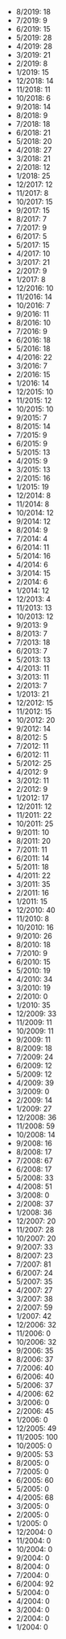 *  8/2019: 18
*  7/2019: 9
*  6/2019: 15
*  5/2019: 28
*  4/2019: 28
*  3/2019: 21
*  2/2019: 8
*  1/2019: 15
*  12/2018: 14
*  11/2018: 11
*  10/2018: 6
*  9/2018: 14
*  8/2018: 9
*  7/2018: 18
*  6/2018: 21
*  5/2018: 20
*  4/2018: 27
*  3/2018: 21
*  2/2018: 12
*  1/2018: 25
*  12/2017: 12
*  11/2017: 8
*  10/2017: 15
*  9/2017: 15
*  8/2017: 7
*  7/2017: 9
*  6/2017: 5
*  5/2017: 15
*  4/2017: 10
*  3/2017: 21
*  2/2017: 9
*  1/2017: 8
*  12/2016: 10
*  11/2016: 14
*  10/2016: 7
*  9/2016: 11
*  8/2016: 10
*  7/2016: 9
*  6/2016: 18
*  5/2016: 18
*  4/2016: 22
*  3/2016: 7
*  2/2016: 15
*  1/2016: 14
*  12/2015: 10
*  11/2015: 12
*  10/2015: 10
*  9/2015: 7
*  8/2015: 14
*  7/2015: 9
*  6/2015: 9
*  5/2015: 13
*  4/2015: 9
*  3/2015: 13
*  2/2015: 16
*  1/2015: 19
*  12/2014: 8
*  11/2014: 8
*  10/2014: 12
*  9/2014: 12
*  8/2014: 9
*  7/2014: 4
*  6/2014: 11
*  5/2014: 16
*  4/2014: 6
*  3/2014: 15
*  2/2014: 6
*  1/2014: 12
*  12/2013: 4
*  11/2013: 13
*  10/2013: 12
*  9/2013: 9
*  8/2013: 7
*  7/2013: 18
*  6/2013: 7
*  5/2013: 13
*  4/2013: 11
*  3/2013: 11
*  2/2013: 7
*  1/2013: 21
*  12/2012: 15
*  11/2012: 15
*  10/2012: 20
*  9/2012: 14
*  8/2012: 5
*  7/2012: 11
*  6/2012: 11
*  5/2012: 25
*  4/2012: 9
*  3/2012: 11
*  2/2012: 9
*  1/2012: 17
*  12/2011: 12
*  11/2011: 22
*  10/2011: 25
*  9/2011: 10
*  8/2011: 20
*  7/2011: 11
*  6/2011: 14
*  5/2011: 18
*  4/2011: 22
*  3/2011: 35
*  2/2011: 16
*  1/2011: 15
*  12/2010: 40
*  11/2010: 8
*  10/2010: 16
*  9/2010: 26
*  8/2010: 18
*  7/2010: 9
*  6/2010: 15
*  5/2010: 19
*  4/2010: 34
*  3/2010: 19
*  2/2010: 0
*  1/2010: 35
*  12/2009: 33
*  11/2009: 11
*  10/2009: 11
*  9/2009: 11
*  8/2009: 18
*  7/2009: 24
*  6/2009: 12
*  5/2009: 12
*  4/2009: 39
*  3/2009: 0
*  2/2009: 14
*  1/2009: 27
*  12/2008: 36
*  11/2008: 59
*  10/2008: 14
*  9/2008: 16
*  8/2008: 17
*  7/2008: 67
*  6/2008: 17
*  5/2008: 33
*  4/2008: 51
*  3/2008: 0
*  2/2008: 37
*  1/2008: 36
*  12/2007: 20
*  11/2007: 28
*  10/2007: 20
*  9/2007: 33
*  8/2007: 23
*  7/2007: 81
*  6/2007: 24
*  5/2007: 35
*  4/2007: 27
*  3/2007: 38
*  2/2007: 59
*  1/2007: 42
*  12/2006: 32
*  11/2006: 0
*  10/2006: 32
*  9/2006: 35
*  8/2006: 37
*  7/2006: 40
*  6/2006: 40
*  5/2006: 37
*  4/2006: 62
*  3/2006: 0
*  2/2006: 45
*  1/2006: 0
*  12/2005: 49
*  11/2005: 100
*  10/2005: 0
*  9/2005: 53
*  8/2005: 0
*  7/2005: 0
*  6/2005: 60
*  5/2005: 0
*  4/2005: 68
*  3/2005: 0
*  2/2005: 0
*  1/2005: 0
*  12/2004: 0
*  11/2004: 0
*  10/2004: 0
*  9/2004: 0
*  8/2004: 0
*  7/2004: 0
*  6/2004: 92
*  5/2004: 0
*  4/2004: 0
*  3/2004: 0
*  2/2004: 0
*  1/2004: 0